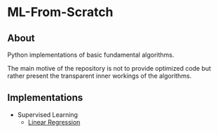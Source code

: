 # ML-From-Scratch
## About
Python implementations of basic fundamental algorithms.

The main motive of the repository is not to provide optimized code but rather present the transparent inner workings of the algorithms.

## Implementations
  - Supervised Learning
    - [ Linear Regression ](ML-From-Scratch/ML-From-Scratch/mlfromscratch/supervised_learning/regression.py)
